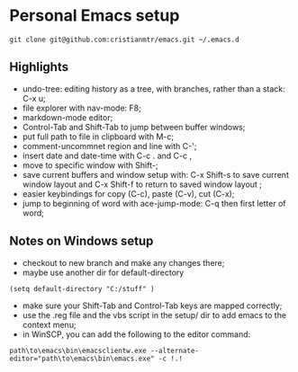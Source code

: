 # Personal Emacs setup

```
git clone git@github.com:cristianmtr/emacs.git ~/.emacs.d

```

## Highlights 

- undo-tree: editing history as a tree, with branches, rather than a stack: C-x u;
- file explorer with nav-mode: F8;
- markdown-mode editor;
- Control-Tab and Shift-Tab to jump between buffer windows;
- put full path to file in clipboard with M-c;
- comment-uncommnet region and line with C-';
- insert date and date-time with C-c . and C-c ,
- move to specific window with Shift-<direction key>;
- save current buffers and window setup with: C-x Shift-s to save current window layout and C-x Shift-f to return to saved window layout ;
- easier keybindings for copy (C-c), paste (C-v), cut (C-x);
- jump to beginning of word with ace-jump-mode: C-q then first letter of word;

## Notes on Windows setup

- checkout to new branch and make any changes there;
- maybe use another dir for default-directory
```emacs
(setq default-directory "C:/stuff" )
```
- make sure your Shift-Tab and Control-Tab keys are mapped correctly;
- use the .reg file and the vbs script in the setup/ dir to add emacs to the context menu;
- in WinSCP, you can add the following to the editor command:
```
path\to\emacs\bin\emacsclientw.exe --alternate-editor="path\to\emacs\bin\emacs.exe" -c !.!
```
